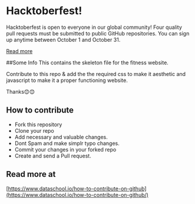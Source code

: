 # Hacktoberfest!

Hacktoberfest is open to everyone in our global community! Four quality pull requests must be submitted to public GitHub repositories. You can sign up anytime between October 1 and October 31.

[Read more](https://hacktoberfest.digitalocean.com/faq/)

##Some Info
This contains the skeleton file for the fitness website.

Contribute to this repo & add the the required css to make it aesthetic and javascript to make it a proper functioning website.

Thanks😊😊

## How to contribute

- Fork this repository
- Clone your repo
- Add necessary and valuable changes.
- Dont Spam and make simplr typo changes.
- Commit your changes in your forked repo
- Create and send a Pull request.

## Read more at

[https://www.dataschool.io/how-to-contribute-on-github](https://www.dataschool.io/how-to-contribute-on-github/)
